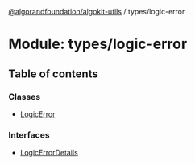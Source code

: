 [@algorandfoundation/algokit-utils](../README.md) / types/logic-error

# Module: types/logic-error

## Table of contents

### Classes

- [LogicError](../classes/types_logic_error.LogicError.md)

### Interfaces

- [LogicErrorDetails](../interfaces/types_logic_error.LogicErrorDetails.md)
